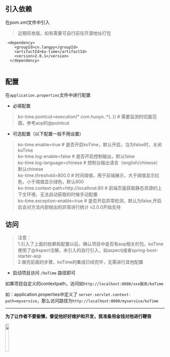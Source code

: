 
## 引入依赖

在pom.xml文件中引入

> 近期将发版，如有需要可自行前往开源地址打包

```
 <dependency>
    <groupId>cn.langpy</groupId>
    <artifactId>ko-time</artifactId>
    <version>2.0.1</version>
  </dependency>
  
```

## 配置

在`application.properties`文件中进行配置

* 必填配置

> 
> ko-time.pointcut=execution(* com.huoyo..*(..)) # 需要监测的切面范围，参考aop的@pointcut 
>


* 可选配置（以下配置一般不用设置）

> 
> ko-time.enable=true  # 是否开启koTime，默认开启，当为false时，关闭koTime   
> ko-time.log-enable=false  # 是否开启控制输出，默认false  
> ko-time.log-language=chinese # 控制台输出语言（english/chinese）默认chinese  
> ko-time.threshold=800.0 # 时间阈值，用于前端展示，大于阈值显示红色，小于阈值显示绿色，默认800  
> ko-time.context-path=http://localhost:80 # 前端页面获取静态资源的上下文环境，无法自动获取的时候手动配置  
> ko-time.exception-enable=true # 是否开启异常检测，默认为false,开启后会对方法内部抛出的异常进行统计 v2.0.0开始支持  
>

## 访问

> 注意：    
> 1.引入了上面的依赖和配置以后，确认项目中是否有aop相关的包，koTime使用了@Aspect注解，未引入的自行引入，如aspectj或者spring-boot-starter-aop        
> 2.做完前面的步骤，koTime的集成已经完毕，无需进行其他配置   
                                   


* 启动项目访问 `/koTime` 路径即可


如果项目自定义的contextpath，访问如`http://localhost:8080/xxx服务/koTime`

如：application.properties中定义了 `server.servlet.context-path=myservice`，那么访问路径为`http://localhost:8080/myservice/koTime`


---

**为了让作者不要偷懒，督促他好好维护和开发，我准备用金钱对他进行鞭笞**

<img src="v201/pay.jpg"  width="15%" height="15%">


